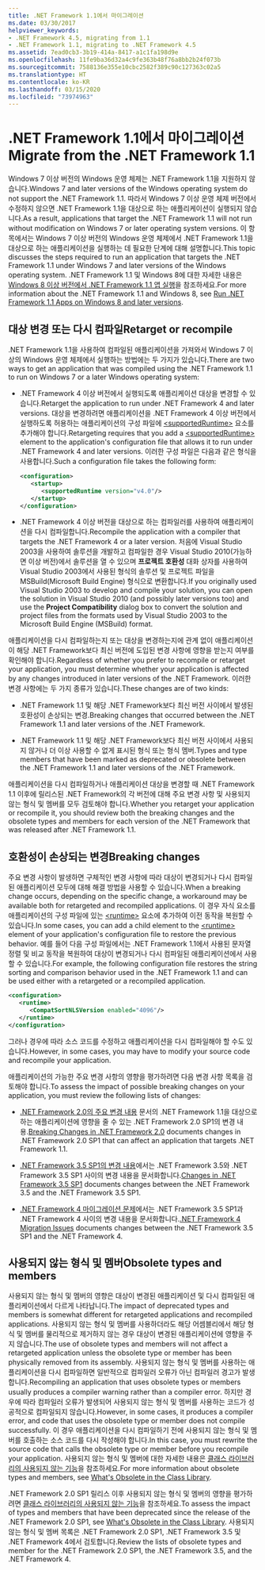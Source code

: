 ```yaml
---
title: .NET Framework 1.1에서 마이그레이션
ms.date: 03/30/2017
helpviewer_keywords:
- .NET Framework 4.5, migrating from 1.1
- .NET Framework 1.1, migrating to .NET Framework 4.5
ms.assetid: 7ead0cb3-3b19-414a-8417-a1c1fa198d9e
ms.openlocfilehash: 11fe9ba36d32a4c9fe363b48f76a8bb2b24f073b
ms.sourcegitcommit: 7588136e355e10cbc2582f389c90c127363c02a5
ms.translationtype: HT
ms.contentlocale: ko-KR
ms.lasthandoff: 03/15/2020
ms.locfileid: "73974963"
---
```

# <a name="migrate-from-the-net-framework-11"></a><span data-ttu-id="d2a49-102">.NET Framework 1.1에서 마이그레이션</span><span class="sxs-lookup"><span data-stu-id="d2a49-102">Migrate from the .NET Framework 1.1</span></span>

<span data-ttu-id="d2a49-103">Windows 7 이상 버전의 Windows 운영 체제는 .NET Framework 1.1을 지원하지 않습니다.</span><span class="sxs-lookup"><span data-stu-id="d2a49-103">Windows 7 and later versions of the Windows operating system do not support the .NET Framework 1.1.</span></span> <span data-ttu-id="d2a49-104">따라서 Windows 7 이상 운영 체제 버전에서 수정하지 않으면 .NET Framework 1.1을 대상으로 하는 애플리케이션이 실행되지 않습니다.</span><span class="sxs-lookup"><span data-stu-id="d2a49-104">As a result, applications that target the .NET Framework 1.1 will not run without modification on Windows 7 or later operating system versions.</span></span> <span data-ttu-id="d2a49-105">이 항목에서는 Windows 7 이상 버전의 Windows 운영 체제에서 .NET Framework 1.1을 대상으로 하는 애플리케이션을 실행하는 데 필요한 단계에 대해 설명합니다.</span><span class="sxs-lookup"><span data-stu-id="d2a49-105">This topic discusses the steps required to run an application that targets the .NET Framework 1.1 under Windows 7 and later versions of the Windows operating system.</span></span> <span data-ttu-id="d2a49-106">.NET Framework 1.1 및 Windows 8에 대한 자세한 내용은 [Windows 8 이상 버전에서 .NET Framework 1.1 앱 실행](../install/run-net-framework-1-1-apps.md)을 참조하세요.</span><span class="sxs-lookup"><span data-stu-id="d2a49-106">For more information about the .NET Framework 1.1 and Windows 8, see [Run .NET Framework 1.1 Apps on Windows 8 and later versions](../install/run-net-framework-1-1-apps.md).</span></span>

## <a name="retarget-or-recompile"></a><span data-ttu-id="d2a49-107">대상 변경 또는 다시 컴파일</span><span class="sxs-lookup"><span data-stu-id="d2a49-107">Retarget or recompile</span></span>

<span data-ttu-id="d2a49-108">.NET Framework 1.1을 사용하여 컴파일된 애플리케이션을 가져와서 Windows 7 이상의 Windows 운영 체제에서 실행하는 방법에는 두 가지가 있습니다.</span><span class="sxs-lookup"><span data-stu-id="d2a49-108">There are two ways to get an application that was compiled using the .NET Framework 1.1 to run on Windows 7 or a later Windows operating system:</span></span>

- <span data-ttu-id="d2a49-109">.NET Framework 4 이상 버전에서 실행되도록 애플리케이션 대상을 변경할 수 있습니다.</span><span class="sxs-lookup"><span data-stu-id="d2a49-109">Retarget the application to run under .NET Framework 4 and later versions.</span></span> <span data-ttu-id="d2a49-110">대상을 변경하려면 애플리케이션을 .NET Framework 4 이상 버전에서 실행하도록 허용하는 애플리케이션의 구성 파일에 [\<supportedRuntime&gt;](../configure-apps/file-schema/startup/supportedruntime-element.md) 요소를 추가해야 합니다.</span><span class="sxs-lookup"><span data-stu-id="d2a49-110">Retargeting requires that you add a [\<supportedRuntime>](../configure-apps/file-schema/startup/supportedruntime-element.md) element to the application's configuration file that allows it to run under .NET Framework 4 and later versions.</span></span> <span data-ttu-id="d2a49-111">이러한 구성 파일은 다음과 같은 형식을 사용합니다.</span><span class="sxs-lookup"><span data-stu-id="d2a49-111">Such a configuration file takes the following form:</span></span>

    ```xml
    <configuration>
       <startup>
          <supportedRuntime version="v4.0"/>
       </startup>
    </configuration>
    ```

- <span data-ttu-id="d2a49-112">.NET Framework 4 이상 버전을 대상으로 하는 컴파일러를 사용하여 애플리케이션을 다시 컴파일합니다.</span><span class="sxs-lookup"><span data-stu-id="d2a49-112">Recompile the application with a compiler that targets the .NET Framework 4 or a later version.</span></span> <span data-ttu-id="d2a49-113">처음에 Visual Studio 2003을 사용하여 솔루션을 개발하고 컴파일한 경우 Visual Studio 2010(가능하면 이상 버전)에서 솔루션을 열 수 있으며 **프로젝트 호환성** 대화 상자를 사용하여 Visual Studio 2003에서 사용된 형식의 솔루션 및 프로젝트 파일을 MSBuild(Microsoft Build Engine) 형식으로 변환합니다.</span><span class="sxs-lookup"><span data-stu-id="d2a49-113">If you originally used Visual Studio 2003 to develop and compile your solution, you can open the solution in Visual Studio 2010 (and possibly later versions too) and use the **Project Compatibility** dialog box to convert the solution and project files from the formats used by Visual Studio 2003 to the Microsoft Build Engine (MSBuild) format.</span></span>

<span data-ttu-id="d2a49-114">애플리케이션을 다시 컴파일하는지 또는 대상을 변경하는지에 관계 없이 애플리케이션이 해당 .NET Framework보다 최신 버전에 도입된 변경 사항에 영향을 받는지 여부를 확인해야 합니다.</span><span class="sxs-lookup"><span data-stu-id="d2a49-114">Regardless of whether you prefer to recompile or retarget your application, you must determine whether your application is affected by any changes introduced in later versions of the .NET Framework.</span></span> <span data-ttu-id="d2a49-115">이러한 변경 사항에는 두 가지 종류가 있습니다.</span><span class="sxs-lookup"><span data-stu-id="d2a49-115">These changes are of two kinds:</span></span>

- <span data-ttu-id="d2a49-116">.NET Framework 1.1 및 해당 .NET Framework보다 최신 버전 사이에서 발생된 호환성이 손상되는 변경.</span><span class="sxs-lookup"><span data-stu-id="d2a49-116">Breaking changes that occurred between the .NET Framework 1.1 and later versions of the .NET Framework.</span></span>

- <span data-ttu-id="d2a49-117">.NET Framework 1.1 및 해당 .NET Framework보다 최신 버전 사이에서 사용되지 않거나 더 이상 사용할 수 없게 표시된 형식 또는 형식 멤버.</span><span class="sxs-lookup"><span data-stu-id="d2a49-117">Types and type members that have been marked as deprecated or obsolete between the .NET Framework 1.1 and later versions of the .NET Framework.</span></span>

<span data-ttu-id="d2a49-118">애플리케이션을 다시 컴파일하거나 애플리케이션 대상을 변경할 때 .NET Framework 1.1 이후에 릴리스된 .NET Framework의 각 버전에 대해 주요 변경 사항 및 사용되지 않는 형식 및 멤버를 모두 검토해야 합니다.</span><span class="sxs-lookup"><span data-stu-id="d2a49-118">Whether you retarget your application or recompile it, you should review both the breaking changes and the obsolete types and members for each version of the .NET Framework that was released after .NET Framework 1.1.</span></span>

## <a name="breaking-changes"></a><span data-ttu-id="d2a49-119">호환성이 손상되는 변경</span><span class="sxs-lookup"><span data-stu-id="d2a49-119">Breaking changes</span></span>

<span data-ttu-id="d2a49-120">주요 변경 사항이 발생하면 구체적인 변경 사항에 따라 대상이 변경되거나 다시 컴파일된 애플리케이션 모두에 대해 해결 방법을 사용할 수 있습니다.</span><span class="sxs-lookup"><span data-stu-id="d2a49-120">When a breaking change occurs, depending on the specific change, a workaround may be available both for retargeted and recompiled applications.</span></span> <span data-ttu-id="d2a49-121">이 경우 자식 요소를 애플리케이션의 구성 파일에 있는 [\<runtime&gt;](../configure-apps/file-schema/startup/supportedruntime-element.md) 요소에 추가하여 이전 동작을 복원할 수 있습니다.</span><span class="sxs-lookup"><span data-stu-id="d2a49-121">In some cases, you can add a child element to the [\<runtime>](../configure-apps/file-schema/startup/supportedruntime-element.md) element of your application's configuration file to restore the previous behavior.</span></span> <span data-ttu-id="d2a49-122">예를 들어 다음 구성 파일에서는 .NET Framework 1.1에서 사용된 문자열 정렬 및 비교 동작을 복원하여 대상이 변경되거나 다시 컴파일된 애플리케이션에서 사용할 수 있습니다.</span><span class="sxs-lookup"><span data-stu-id="d2a49-122">For example, the following configuration file restores the string sorting and comparison behavior used in the .NET Framework 1.1 and can be used either with a retargeted or a recompiled application.</span></span>

```xml
<configuration>
   <runtime>
      <CompatSortNLSVersion enabled="4096"/>
   </runtime>
</configuration>
```

<span data-ttu-id="d2a49-123">그러나 경우에 따라 소스 코드를 수정하고 애플리케이션을 다시 컴파일해야 할 수도 있습니다.</span><span class="sxs-lookup"><span data-stu-id="d2a49-123">However, in some cases, you may have to modify your source code and recompile your application.</span></span>

<span data-ttu-id="d2a49-124">애플리케이션의 가능한 주요 변경 사항의 영향을 평가하려면 다음 변경 사항 목록을 검토해야 합니다.</span><span class="sxs-lookup"><span data-stu-id="d2a49-124">To assess the impact of possible breaking changes on your application, you must review the following lists of changes:</span></span>

- <span data-ttu-id="d2a49-125">[.NET Framework 2.0의 주요 변경 내용](https://docs.microsoft.com/previous-versions/aa570326(v=msdn.10)) 문서의 .NET Framework 1.1을 대상으로 하는 애플리케이션에 영향을 줄 수 있는 .NET Framework 2.0 SP1의 변경 내용.</span><span class="sxs-lookup"><span data-stu-id="d2a49-125">[Breaking Changes in .NET Framework 2.0](https://docs.microsoft.com/previous-versions/aa570326(v=msdn.10)) documents changes in .NET Framework 2.0 SP1 that can affect an application that targets .NET Framework 1.1.</span></span>

- <span data-ttu-id="d2a49-126">[.NET Framework 3.5 SP1의 변경 내용](https://docs.microsoft.com/previous-versions/dotnet/articles/dd310284(v=msdn.10))에서는 .NET Framework 3.5와 .NET Framework 3.5 SP1 사이의 변경 내용을 문서화합니다.</span><span class="sxs-lookup"><span data-stu-id="d2a49-126">[Changes in .NET Framework 3.5 SP1](https://docs.microsoft.com/previous-versions/dotnet/articles/dd310284(v=msdn.10)) documents changes between the .NET Framework 3.5 and the .NET Framework 3.5 SP1.</span></span>

- <span data-ttu-id="d2a49-127">[.NET Framework 4 마이그레이션 문제](net-framework-4-migration-issues.md)에서는 .NET Framework 3.5 SP1과 .NET Framework 4 사이의 변경 내용을 문서화합니다.</span><span class="sxs-lookup"><span data-stu-id="d2a49-127">[.NET Framework 4 Migration Issues](net-framework-4-migration-issues.md) documents changes between the .NET Framework 3.5 SP1 and the .NET Framework 4.</span></span>

## <a name="obsolete-types-and-members"></a><span data-ttu-id="d2a49-128">사용되지 않는 형식 및 멤버</span><span class="sxs-lookup"><span data-stu-id="d2a49-128">Obsolete types and members</span></span>

<span data-ttu-id="d2a49-129">사용되지 않는 형식 및 멤버의 영향은 대상이 변경된 애플리케이션 및 다시 컴파일된 애플리케이션에서 다르게 나타납니다.</span><span class="sxs-lookup"><span data-stu-id="d2a49-129">The impact of deprecated types and members is somewhat different for retargeted applications and recompiled applications.</span></span> <span data-ttu-id="d2a49-130">사용되지 않는 형식 및 멤버를 사용하더라도 해당 어셈블리에서 해당 형식 및 멤버를 물리적으로 제거하지 않는 경우 대상이 변경된 애플리케이션에 영향을 주지 않습니다.</span><span class="sxs-lookup"><span data-stu-id="d2a49-130">The use of obsolete types and members will not affect a retargeted application unless the obsolete type or member has been physically removed from its assembly.</span></span> <span data-ttu-id="d2a49-131">사용되지 않는 형식 및 멤버를 사용하는 애플리케이션을 다시 컴파일하면 일반적으로 컴파일러 오류가 아닌 컴파일러 경고가 발생합니다.</span><span class="sxs-lookup"><span data-stu-id="d2a49-131">Recompiling an application that uses obsolete types or members usually produces a compiler warning rather than a compiler error.</span></span> <span data-ttu-id="d2a49-132">하지만 경우에 따라 컴파일러 오류가 발생되어 사용되지 않는 형식 및 멤버를 사용하는 코드가 성공적으로 컴파일되지 않습니다.</span><span class="sxs-lookup"><span data-stu-id="d2a49-132">However, in some cases, it produces a compiler error, and code that uses the obsolete type or member does not compile successfully.</span></span> <span data-ttu-id="d2a49-133">이 경우 애플리케이션을 다시 컴파일하기 전에 사용되지 않는 형식 및 멤버를 호출하는 소스 코드를 다시 작성해야 합니다.</span><span class="sxs-lookup"><span data-stu-id="d2a49-133">In this case, you must rewrite the source code that calls the obsolete type or member before you recompile your application.</span></span> <span data-ttu-id="d2a49-134">사용되지 않는 형식 및 멤버에 대한 자세한 내용은 [클래스 라이브러리의 사용되지 않는 기능](../whats-new/whats-obsolete.md)을 참조하세요.</span><span class="sxs-lookup"><span data-stu-id="d2a49-134">For more information about obsolete types and members, see [What's Obsolete in the Class Library](../whats-new/whats-obsolete.md).</span></span>

<span data-ttu-id="d2a49-135">.NET Framework 2.0 SP1 릴리스 이후 사용되지 않는 형식 및 멤버의 영향을 평가하려면 [클래스 라이브러리의 사용되지 않는 기능](../whats-new/whats-obsolete.md)을 참조하세요.</span><span class="sxs-lookup"><span data-stu-id="d2a49-135">To assess the impact of types and members that have been deprecated since the release of the .NET Framework 2.0 SP1, see [What's Obsolete in the Class Library](../whats-new/whats-obsolete.md).</span></span> <span data-ttu-id="d2a49-136">사용되지 않는 형식 및 멤버 목록은 .NET Framework 2.0 SP1, .NET Framework 3.5 및 .NET Framework 4에서 검토합니다.</span><span class="sxs-lookup"><span data-stu-id="d2a49-136">Review the lists of obsolete types and member for the .NET Framework 2.0 SP1, the .NET Framework 3.5, and the .NET Framework 4.</span></span>
